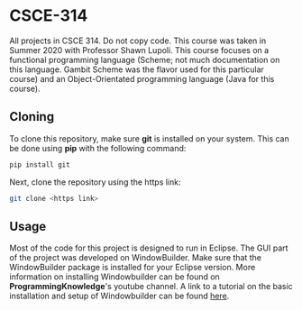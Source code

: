 # CSCE-314
All projects in CSCE 314. Do not copy code. This course was taken in Summer 2020 with Professor Shawn Lupoli. This course focuses on a functional programming language (Scheme; not much documentation on this language. Gambit Scheme was the flavor used for this particular course) and an Object-Orientated programming language (Java for this course). 

## Cloning
To clone this repository, make sure **git** is installed on your system. This can be done using **pip** with the following command:
```bash
pip install git
```
Next, clone the repository using the https link:
```bash
git clone <https link>
```

## Usage
Most of the code for this project is designed to run in Eclipse. The GUI part of the project was developed on WindowBuilder. Make sure that the WindowBuilder package is installed for your Eclipse version. More information on installing Windowbuilder can be found on **ProgrammingKnowledge**'s youtube channel. A link to a tutorial on the basic installation and setup of Windowbuilder can be found [here](https://www.youtube.com/watch?v=oeswfZz4IW0&t=489s). 
